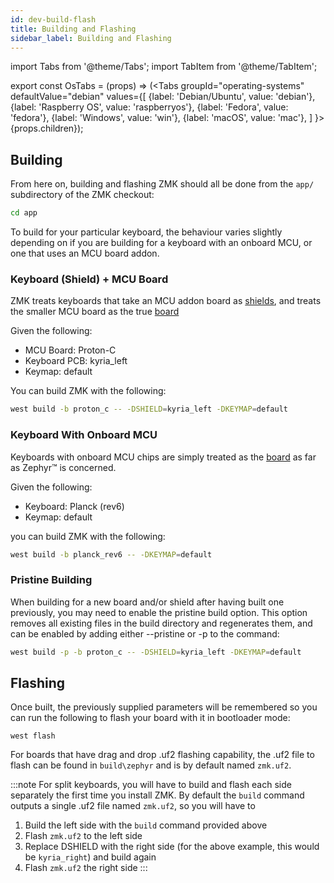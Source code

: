 ```yaml
---
id: dev-build-flash
title: Building and Flashing
sidebar_label: Building and Flashing
---
```


import Tabs from '@theme/Tabs';
import TabItem from '@theme/TabItem';

export const OsTabs = (props) => (<Tabs
groupId="operating-systems"
defaultValue="debian"
values={[
{label: 'Debian/Ubuntu', value: 'debian'},
{label: 'Raspberry OS', value: 'raspberryos'},
{label: 'Fedora', value: 'fedora'},
{label: 'Windows', value: 'win'},
{label: 'macOS', value: 'mac'},
]
}>{props.children}</Tabs>);

## Building

From here on, building and flashing ZMK should all be done from the `app/` subdirectory of the ZMK checkout:

```sh
cd app
```

To build for your particular keyboard, the behaviour varies slightly depending on if you are building for a keyboard with
an onboard MCU, or one that uses an MCU board addon.

### Keyboard (Shield) + MCU Board

ZMK treats keyboards that take an MCU addon board as [shields](https://docs.zephyrproject.org/2.3.0/guides/porting/shields.html), and treats the smaller MCU board as the true [board](https://docs.zephyrproject.org/2.3.0/guides/porting/board_porting.html)

Given the following:

- MCU Board: Proton-C
- Keyboard PCB: kyria_left
- Keymap: default

You can build ZMK with the following:

```sh
west build -b proton_c -- -DSHIELD=kyria_left -DKEYMAP=default
```

### Keyboard With Onboard MCU

Keyboards with onboard MCU chips are simply treated as the [board](https://docs.zephyrproject.org/2.3.0/guides/porting/board_porting.html) as far as Zephyr™ is concerned.

Given the following:

- Keyboard: Planck (rev6)
- Keymap: default

you can build ZMK with the following:

```sh
west build -b planck_rev6 -- -DKEYMAP=default
```

### Pristine Building
When building for a new board and/or shield after having built one previously, you may need to enable the pristine build option. This option removes all existing files in the build directory and regenerates them, and can be enabled by adding either --pristine or -p to the command:

```sh
west build -p -b proton_c -- -DSHIELD=kyria_left -DKEYMAP=default
```

## Flashing

Once built, the previously supplied parameters will be remembered so you can run the following to flash your
board with it in bootloader mode:

```
west flash
```

For boards that have drag and drop .uf2 flashing capability, the .uf2 file to flash can be found in `build\zephyr` and is by default named `zmk.uf2`.

:::note
For split keyboards, you will have to build and flash each side separately the first time you install ZMK. By default the `build` command outputs a single .uf2 file named `zmk.uf2`, so you will have to
1. Build the left side with the `build` command provided above
2. Flash `zmk.uf2` to the left side
3. Replace DSHIELD with the right side (for the above example, this would be `kyria_right`) and build again
4. Flash `zmk.uf2` the right side
:::
